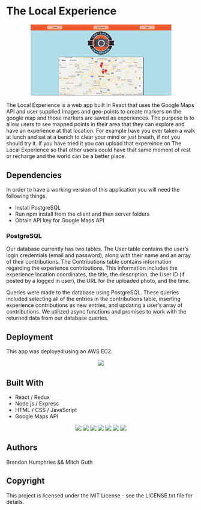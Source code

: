 # The Local Experience
<p align="center">
  <img src="https://github.com/MitchGuth/theLocalExperience/blob/master/TLE-Home-Screen.png" width="375">
</p>
The Local Experience is a web app built in React that uses the Google Maps API and user supplied images and geo-points to create markers on the google map and those markers are saved as experiences. The purpose is to allow users to see mapped points in their area that they can explore and have an experience at that location. For example have you ever taken a walk at lunch and sat at a bench to clear your mind or just breath, if not you should try it. If you have tried it you can upload that expereince on The Local Experience so that other users could have that same moment of rest or recharge and the world can be a better place.

## Dependencies
In order to have a working version of this application you will need the following things. 
- Install PostgreSQL
- Run npm install from the client and then server folders 
- Obtain API key for Google Maps API

### PostgreSQL

Our database currently has two tables. The User table contains the user’s login credentials (email and password), along with their name and an array of their contributions. The Contributions table contains information regarding the experience contributions. This information includes the experience location coordinates, the title, the description, the User ID (if posted by a logged in user), the URL for the uploaded photo, and the time. 

Queries were made to the database using PostgreSQL. These queries included selecting all of the entries in the contributions table, inserting experience contributions as new entries, and updating a user’s array of contributions. We utilized async functions and promises to work with the returned data from our database queries.

## Deployment
This app was deployed using an AWS EC2.
<p align="center">
  <img src="AWS Logo" width="75">
 </p>

## Built With
- React / Redux
- Node.js / Express
- HTML / CSS / JavaScript
- Google Maps API
<p align="center">
  <img src="technology images" width="75">
  <img src="technology images" width="75">
  <img src="technology images" width="75">
  <img src="technology images" width="75">
  <img src="technology images" width="75">
  <img src="technology images" width="75">
  <img src="technology images" width="75">
 </p>

## Authors
Brandon Humphries && Mitch Guth

## Copyright
This project is licensed under the MIT License - see the LICENSE.txt file for details.
